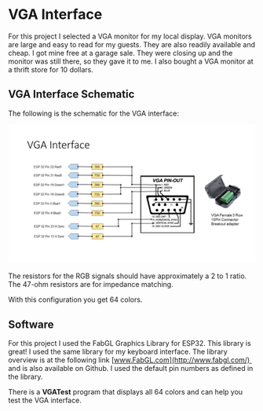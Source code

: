 # VGA Interface

For this project I selected a VGA monitor for my local display. VGA monitors
are large and easy to read for my guests. They are also readily available and
cheap. I got mine free at a garage sale. They were closing up and the monitor
was still there, so they gave it to me. I also bought a VGA monitor at a thrift
store for 10 dollars.

## VGA Interface Schematic

The following is the schematic for the VGA interface:

![](VGAInterface.jpg)

The resistors for the RGB signals should have approximately a  2 to 1 ratio. The 47-ohm resistors are for impedance matching.

With this configuration you get 64 colors. 

## Software

For this project I used the FabGL Graphics Library for ESP32.  This library is great!  I used the same library for my keyboard interface.  The library overview is at the following link  [www.FabGL.com](http://www.fabgl.com/)  and is also available on Github.  I used the default pin numbers as defined in the library.

There is a **VGATest** program that displays all 64 colors and can help you test the VGA interface.
